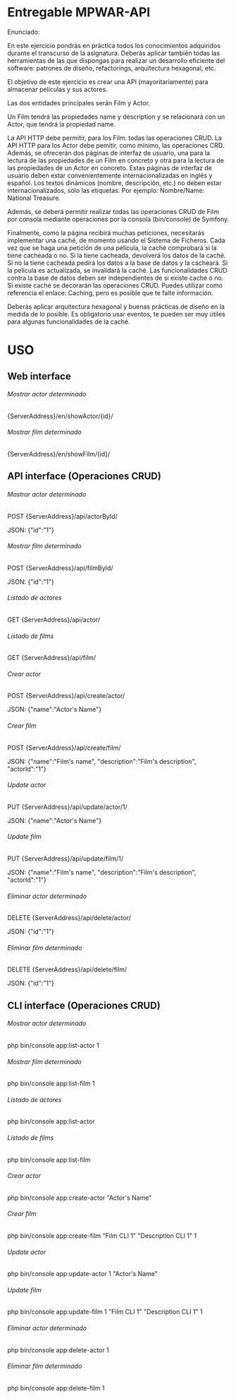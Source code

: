 Entregable MPWAR-API
========================
Enunciado:

En este ejercicio pondrás en práctica todos los conocimientos adquiridos durante el transcurso de la asignatura. Deberás aplicar también todas las herramientas de las que dispongas para realizar un desarrollo eficiente del software: patrones de diseño, refactorings, arquitectura hexagonal, etc. 

El objetivo de este ejercicio es crear una API (mayoritariamente) para almacenar películas y sus actores. 

Las dos entidades principales serán Film y Actor. 

Un Film tendrá las propiedades name y description y se relacionará con un Actor, que tendrá la propiedad name. 

La API HTTP debe permitir, para los Film: todas las operaciones CRUD. La API HTTP para los Actor debe pemitir, como mínimo, las operaciones CRD. Además, se ofrecerán dos páginas de interfaz de usuario, una para la lectura de las propiedades de un Film en concreto y otra para la lectura de las propiedades de un Actor en concreto. Estas páginas de interfaz de usuario deben estar convenientemente internacionalizadas en inglés y español. Los textos dinámicos (nombre, descripción, etc.) no deben estar internacionalizados, sólo las etiquetas. Por ejemplo: Nombre/Name: National Treasure. 

Además, se deberá permitir realizar todas las operaciones CRUD de Film por consola mediante operaciones por la consola (bin/console) de Symfony. 

Finalmente, como la página recibirá muchas peticiones, necesitarás implementar una caché, de momento usando el Sistema de Ficheros. Cada vez que se haga una petición de una película, la caché comprobará si la tiene cacheada o no. Si la tiene cacheada, devolverá los datos de la caché. Si no la tiene cacheada pedirá los datos a la base de datos y la cacheará. Si la película es actualizada, se invalidará la caché. Las funcionalidades CRUD contra la base de datos deben ser independientes de si existe caché o no. Si existe caché se decorarán las operaciones CRUD. Puedes utilizar como referencia el enlace: Caching, pero es posible que te falte información. 

Deberás aplicar arquitectura hexagonal y buenas prácticas de diseño en la medida de lo posible. Es obligatorio usar eventos, te pueden ser muy útiles para algunas funcionalidades de la caché. 

USO
========================

## Web interface

###### Mostrar actor determinado
{ServerAddress}/en/showActor/{id}/
###### Mostrar film determinado
{ServerAddress}/en/showFilm/{id}/
## API interface (Operaciones CRUD)
###### Mostrar actor determinado
POST {ServerAddress}/api/actorById/

JSON: {"id":"1"}
###### Mostrar film determinado
POST {ServerAddress}/api/filmById/

JSON: {"id":"1"}
###### Listado de actores
GET {ServerAddress}/api/actor/
###### Listado de films
GET {ServerAddress}/api/film/
###### Crear actor
POST {ServerAddress}/api/create/actor/

JSON: {"name":"Actor's Name"}
###### Crear film
POST {ServerAddress}/api/create/film/

JSON: {"name":"Film's name", "description":"Film's description", "actorId":"1"}
###### Update actor
PUT {ServerAddress}/api/update/actor/1/

JSON: {"name":"Actor's Name"}
###### Update film
PUT {ServerAddress}/api/update/film/1/

JSON: {"name":"Film's name", "description":"Film's description", "actorId":"1"}
###### Eliminar actor determinado
DELETE {ServerAddress}/api/delete/actor/

JSON: {"id":"1"}
###### Eliminar film determinado
DELETE {ServerAddress}/api/delete/film/

JSON: {"id":"1"}
## CLI interface (Operaciones CRUD)
###### Mostrar actor determinado
php bin/console app:list-actor 1
###### Mostrar film determinado
php bin/console app:list-film 1
###### Listado de actores
php bin/console app:list-actor
###### Listado de films
php bin/console app:list-film
###### Crear actor
php bin/console app:create-actor "Actor's Name"
###### Crear film
php bin/console app:create-film "Film CLI 1" "Description CLI 1" 1
###### Update actor
php bin/console app:update-actor 1 "Actor's Name"
###### Update film
php bin/console app:update-film 1 "Film CLI 1" "Description CLI 1" 1
###### Eliminar actor determinado
php bin/console app:delete-actor 1
###### Eliminar film determinado
php bin/console app:delete-film 1